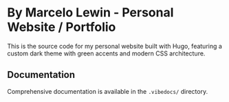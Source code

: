 # By Marcelo Lewin - Personal Website / Portfolio

This is the source code for my personal website built with Hugo, featuring a custom dark theme with green accents and modern CSS architecture.

## Documentation

Comprehensive documentation is available in the `.vibedocs/` directory.